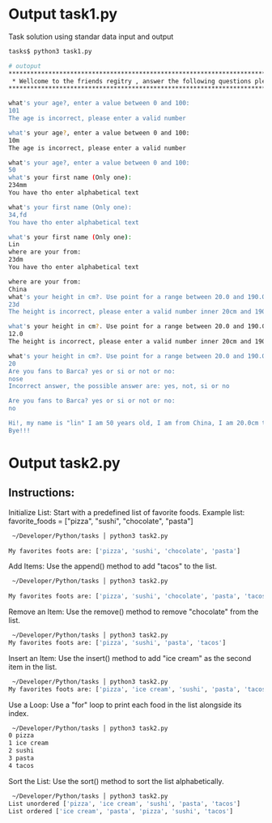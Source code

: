 # Output task1.py
Task solution using standar data input and output

```bash
tasks$ python3 task1.py

# outoput                                                                     
*****************************************************************************
 * Wellcome to the friends regitry , answer the following questions please! *  
*****************************************************************************

what's your age?, enter a value between 0 and 100:
101
The age is incorrect, please enter a valid number

what's your age?, enter a value between 0 and 100:
10m
The age is incorrect, please enter a valid number

what's your age?, enter a value between 0 and 100:
50
what's your first name (Only one):
234mm
You have tho enter alphabetical text

what's your first name (Only one):
34,fd
You have tho enter alphabetical text

what's your first name (Only one):
Lin 
where are your from:
23dm
You have tho enter alphabetical text

where are your from:
China
what's your height in cm?. Use point for a range between 20.0 and 190.0 :
23d
The height is incorrect, please enter a valid number inner 20cm and 190cm

what's your height in cm?. Use point for a range between 20.0 and 190.0 :
12.0
The height is incorrect, please enter a valid number inner 20cm and 190cm

what's your height in cm?. Use point for a range between 20.0 and 190.0 :
20
Are you fans to Barca? yes or si or not or no:
nose
Incorrect answer, the possible answer are: yes, not, si or no

Are you fans to Barca? yes or si or not or no:
no

Hi!, my name is "lin" I am 50 years old, I am from China, I am 20.0cm tall, and lastly it is False that i am a Barca fan
Bye!!!
```
# Output task2.py

## Instructions:

Initialize List: Start with a predefined list of favorite foods. Example list: favorite_foods = ["pizza", "sushi", "chocolate", "pasta"]
```bash
 ~/Developer/Python/tasks │ python3 task2.py
 
My favorites foots are: ['pizza', 'sushi', 'chocolate', 'pasta']
```

Add Items: Use the append() method to add "tacos" to the list.
```bash
 ~/Developer/Python/tasks │ python3 task2.py
 
My favorites foots are: ['pizza', 'sushi', 'chocolate', 'pasta', 'tacos']
```

Remove an Item: Use the remove() method to remove "chocolate" from the list.
```bash
 ~/Developer/Python/tasks │ python3 task2.py
My favorites foots are: ['pizza', 'sushi', 'pasta', 'tacos']
```

Insert an Item: Use the insert() method to add "ice cream" as the second item in the list.
```bash
 ~/Developer/Python/tasks │ python3 task2.py
My favorites foots are: ['pizza', 'ice cream', 'sushi', 'pasta', 'tacos']
```

Use a Loop: Use a "for" loop to print each food in the list alongside its index.
```bash
 ~/Developer/Python/tasks │ python3 task2.py
0 pizza
1 ice cream
2 sushi
3 pasta
4 tacos
```

Sort the List: Use the sort() method to sort the list alphabetically.

```bash
 ~/Developer/Python/tasks │ python3 task2.py
List unordered ['pizza', 'ice cream', 'sushi', 'pasta', 'tacos']
List ordered ['ice cream', 'pasta', 'pizza', 'sushi', 'tacos']
```


